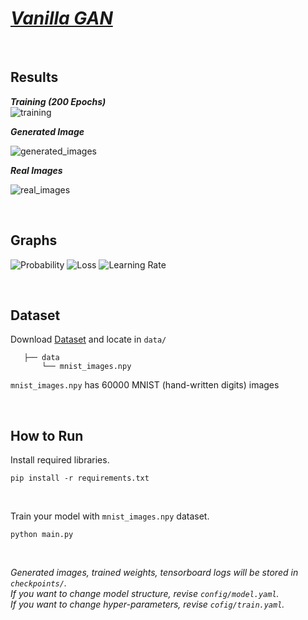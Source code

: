 # _[Vanilla GAN](https://arxiv.org/pdf/1406.2661.pdf)_

<br/>

## Results

**_Training (200 Epochs)_**  
![training](https://user-images.githubusercontent.com/67945103/124447128-0ad12180-ddbc-11eb-986d-a531b6195d55.gif)

**_Generated Image_**

![generated_images](https://user-images.githubusercontent.com/67945103/124448990-f8f07e00-ddbd-11eb-8ffa-4e428d5ad689.png)

**_Real Images_**

![real_images](https://user-images.githubusercontent.com/67945103/124446616-8c747f80-ddbb-11eb-8d91-ec89c329f70c.png)

<br/>

## Graphs
![Probability](https://user-images.githubusercontent.com/67945103/124445751-c98c4200-ddba-11eb-9c0e-af778af1e214.png)
![Loss](https://user-images.githubusercontent.com/67945103/124445755-cabd6f00-ddba-11eb-965a-f9c2673c3346.png)
![Learning Rate](https://user-images.githubusercontent.com/67945103/124445761-cb560580-ddba-11eb-868c-adcb4afefbe0.png)

<br/>

## Dataset 

Download [Dataset](https://drive.google.com/file/d/1-8vLwENbumOMHJD5ZS8hBmSIW_flT6tn/view?usp=sharing) and locate in ```data/``` 
```text
   ├── data
       └── mnist_images.npy 
```

```mnist_images.npy``` has 60000 MNIST (hand-written digits) images

<br/>

## How to Run

Install required libraries.
```shell
pip install -r requirements.txt
```

<br/>

Train your model with ```mnist_images.npy``` dataset.
```shell
python main.py
```

<br/>

_Generated images, trained weights, tensorboard logs will be stored in ```checkpoints/```._  
_If you want to change model structure, revise ```config/model.yaml```._  
_If you want to change hyper-parameters, revise ```cofig/train.yaml```._
